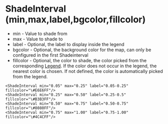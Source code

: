 ShadeInterval (min,max,label,bgcolor,fillcolor)
===============================================

-   min - Value to shade from
-   max - Value to shade to
-   label - Optional, the label to display inside the legend
-   bgcolor - Optional, the background color for the map, can only be
    configured in the first Shadeinterval
-   fillcolor - Optional, the color to shade, the color picked from the
    corresponding [Legend](Legend.md). If the color does not occur in the
    legend, the nearest color is chosen. If not defined, the color is
    automatically picked from the legend.

```
<ShadeInterval min="0.05" max="0.25" label="0.05-0.25"
fillcolor="\#E6E6FF"/>
<ShadeInterval min="0.25" max="0.50" label="0.25-0.5"
fillcolor="\#B3B3FF"/>
<ShadeInterval min="0.50" max="0.75" label="0.50-0.75"
fillcolor="\#8080FF"/>
<ShadeInterval min="0.75" max="1.00" label="0.75-1.00"
fillcolor="\#4C4CFF"/>
```
